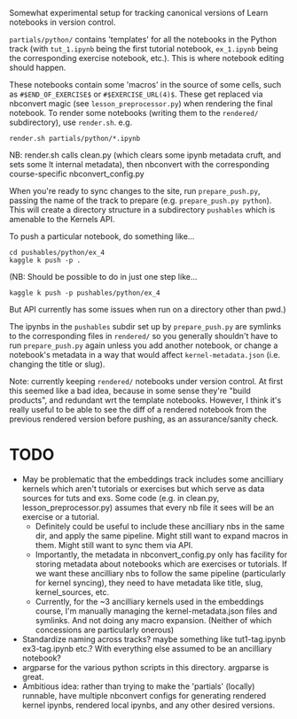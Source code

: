 Somewhat experimental setup for tracking canonical versions of Learn notebooks in version control.

`partials/python/` contains 'templates' for all the notebooks in the Python track (with `tut_1.ipynb` being the first tutorial notebook, `ex_1.ipynb` being the corresponding exercise notebook, etc.). This is where notebook editing should happen.

These notebooks contain some 'macros' in the source of some cells, such as `#$END_OF_EXERCISE$` or `#$EXERCISE_URL(4)$`. These get replaced via nbconvert magic (see `lesson_preprocessor.py`) when rendering the final notebook. To render some notebooks (writing them to the `rendered/` subdirectory), use `render.sh`. e.g.

    render.sh partials/python/*.ipynb

NB: render.sh calls clean.py (which clears some ipynb metadata cruft, and sets some lt internal metadata), then nbconvert with the corresponding course-specific nbconvert_config.py

When you're ready to sync changes to the site, run `prepare_push.py`, passing the name of the track to prepare (e.g. `prepare_push.py python`). This will create a directory structure in a subdirectory `pushables` which is amenable to the Kernels API.

To push a particular notebook, do something like...

    cd pushables/python/ex_4
    kaggle k push -p .

(NB: Should be possible to do in just one step like...

    kaggle k push -p pushables/python/ex_4
    
But API currently has some issues when run on a directory other than pwd.)

The ipynbs in the `pushables` subdir set up by `prepare_push.py` are symlinks to the corresponding files in `rendered/` so you generally shouldn't have to run `prepare_push.py` again unless you add another notebook, or change a notebook's metadata in a way that would affect `kernel-metadata.json` (i.e. changing the title or slug).

Note: currently keeping `rendered/` notebooks under version control. At first this seemed like a bad idea, because in some sense they're "build products", and redundant wrt the template notebooks. However, I think it's really useful to be able to see the diff of a rendered notebook from the previous rendered version before pushing, as an assurance/sanity check.

# TODO

- May be problematic that the embeddings track includes some ancilliary kernels which aren't tutorials or exercises but which serve as data sources for tuts and exs. Some code (e.g. in clean.py, lesson_preprocessor.py) assumes that every nb file it sees will be an exercise or a tutorial.
    - Definitely could be useful to include these ancilliary nbs in the same dir, and apply the same pipeline. Might still want to expand macros in them. Might still want to sync them via API.
    - Importantly, the metadata in nbconvert_config.py only has facility for storing metadata about notebooks which are exercises or tutorials. If we want these ancilliary nbs to follow the same pipeline (particularly for kernel syncing), they need to have metadata like title, slug, kernel_sources, etc.
    - Currently, for the ~3 ancilliary kernels used in the embeddings course, I'm manually managing the kernel-metadata.json files and symlinks. And not doing any macro expansion. (Neither of which concessions are particularly onerous)
- Standardize naming across tracks? maybe something like tut1-tag.ipynb ex3-tag.ipynb etc.? With everything else assumed to be an ancilliary notebook?
- argparse for the various python scripts in this directory. argparse is great.
- Ambitious idea: rather than trying to make the 'partials' (locally) runnable, have multiple nbconvert configs for generating rendered kernel ipynbs, rendered local ipynbs, and any other desired versions. 
